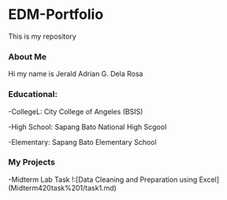 # EDM-Portfolio
This is my repository
### About Me
Hi my name is Jerald Adrian G. Dela Rosa
### Educational:
-CollegeL: City College of Angeles (BSIS)

-High School: Sapang Bato National High Scgool

-Elementary: Sapang Bato Elementary School
### My Projects

-Midterm Lab Task !:[Data Cleaning and Preparation using Excel] (Midterm420task%201/task1.md)
